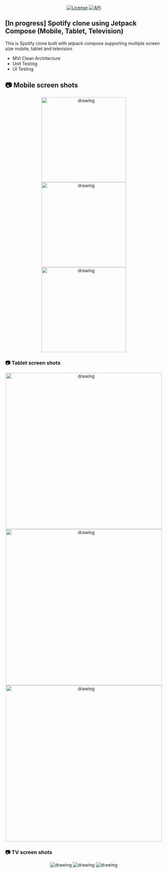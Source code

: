 <p align="center">
  <a href="https://opensource.org/licenses/Apache-2.0"><img alt="License" src="https://img.shields.io/badge/License-Apache%202.0-blue.svg"/></a>
  <a href="https://android-arsenal.com/api?level=28"><img alt="API" src="https://img.shields.io/badge/API-28%2B-brightgreen.svg?style=flat"/></a>
</p>

## [In progress] Spotify clone using Jetpack Compose (Mobile, Tablet, Television)

This is Spotify clone built with jetpack compose supporting multiple screen size mobile, tablet and
television

- MVI Clean Architecture
- Unit Testing
- UI Testing

## 📷 Mobile screen shots

<p align="center">
<img src="resources/mobile-1.png" alt="drawing" width="272" />
<img src="resources/mobile-2.png" alt="drawing" width="272" />
<img src="resources/mobile-3.png" alt="drawing" width="272" />
</p>

### 📷 Tablet screen shots

<p align="center">
<img src="resources/tablet-1.png" alt="drawing"  width="500"  />
<img src="resources/tablet-2.png" alt="drawing"  width="500"  />
<img src="resources/tablet-3.png" alt="drawing"  width="500"  />
</p>

### 📷 TV screen shots

<p align="center">
<img src="resources/tv-1.png" alt="drawing" />
<img src="resources/tv-2.png" alt="drawing" />
<img src="resources/tv-3.png" alt="drawing" />
</p>
